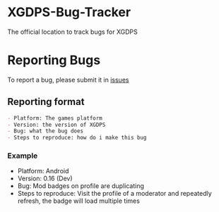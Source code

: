 # XGDPS-Bug-Tracker
The official location to track bugs for XGDPS

# Reporting Bugs

To report a bug, please submit it in [issues](https://github.com/Wyliemaster/XGDPS-Bug-Tracker/issues)

## Reporting format

```md
- Platform: The games platform
- Version: the version of XGDPS
- Bug: what the bug does
- Steps to reproduce: how do i make this bug
```

### Example

- Platform: Android
- Version: 0.16 (Dev)
- Bug: Mod badges on profile are duplicating
- Steps to reproduce: Visit the profile of a moderator and repeatedly refresh, the badge will load multiple times
